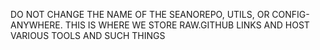 DO NOT CHANGE THE NAME OF THE SEANOREPO, UTILS, OR CONFIG-ANYWHERE. THIS IS WHERE WE STORE RAW.GITHUB LINKS
AND HOST VARIOUS TOOLS AND SUCH THINGS
